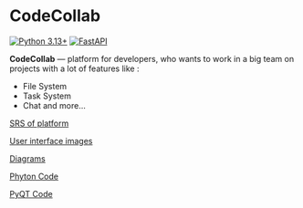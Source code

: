 # CodeCollab

[![Python 3.13+](https://img.shields.io/badge/Python-3.13+-green.svg)](https://www.python.org/)
[![FastAPI](https://img.shields.io/badge/FastAPI-0.68+-lightblue.svg)](https://fastapi.tiangolo.com/)

**CodeCollab** — platform for developers, who wants to work in a big team on projects with a lot of features like :
- File System
- Task System
- Chat
and more...

[SRS of platform](https://github.com/korhvimtv/code-collab/blob/main/Requirements/SRS.md)

[User interface images]()

[Diagrams]()

[Phyton Code]()

[PyQT Code]()

